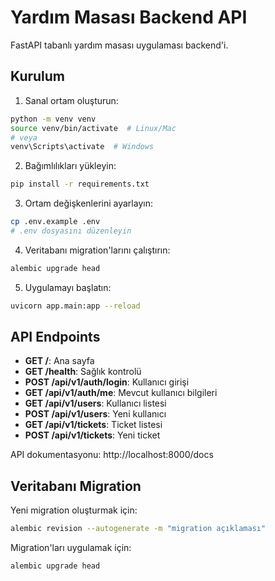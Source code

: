 # Yardım Masası Backend API

FastAPI tabanlı yardım masası uygulaması backend'i.

## Kurulum

1. Sanal ortam oluşturun:
```bash
python -m venv venv
source venv/bin/activate  # Linux/Mac
# veya
venv\Scripts\activate  # Windows
```

2. Bağımlılıkları yükleyin:
```bash
pip install -r requirements.txt
```

3. Ortam değişkenlerini ayarlayın:
```bash
cp .env.example .env
# .env dosyasını düzenleyin
```

4. Veritabanı migration'larını çalıştırın:
```bash
alembic upgrade head
```

5. Uygulamayı başlatın:
```bash
uvicorn app.main:app --reload
```

## API Endpoints

- **GET /**: Ana sayfa
- **GET /health**: Sağlık kontrolü
- **POST /api/v1/auth/login**: Kullanıcı girişi
- **GET /api/v1/auth/me**: Mevcut kullanıcı bilgileri
- **GET /api/v1/users**: Kullanıcı listesi
- **POST /api/v1/users**: Yeni kullanıcı
- **GET /api/v1/tickets**: Ticket listesi
- **POST /api/v1/tickets**: Yeni ticket

API dokumentasyonu: http://localhost:8000/docs

## Veritabanı Migration

Yeni migration oluşturmak için:
```bash
alembic revision --autogenerate -m "migration açıklaması"
```

Migration'ları uygulamak için:
```bash
alembic upgrade head
```
